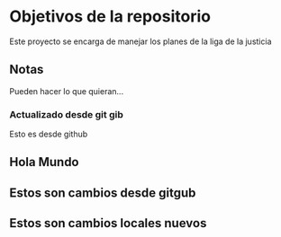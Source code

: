 # Objetivos de la repositorio

Este proyecto se encarga de manejar los planes de la liga de la justicia


## Notas
Pueden hacer lo que quieran...

### Actualizado desde git gib

Esto es desde github

## Hola Mundo

## Estos son cambios desde gitgub
## Estos son cambios locales nuevos
